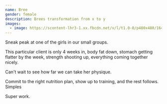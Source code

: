 ```yaml
---
name: Bree
gender: female
description: Brees transformation from x to y
images:
  - image: https://scontent-lhr3-1.xx.fbcdn.net/v/l/t1.0-0/p480x480/16473461_579952932193275_4271001272207822160_n.jpg?oh=82ed638e1ad520fafa3d9d28b3d24650&oe=5907F9D6
---
```

Sneak peak at one of the girls in our small groups.

This particular client is only 4 weeks in, body fat down, stomach getting flatter by the week, strength shooting up, everything coming together nicely.

Can't wait to see how far we can take her physique.

Commit to the right nutrition plan, show up to training, and the rest follows. Simples

Super work.
